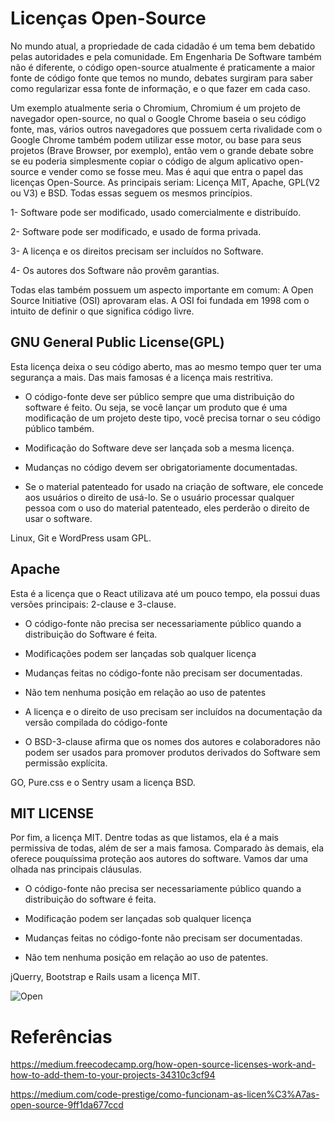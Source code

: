 # Licenças Open-Source

No  mundo atual, a propriedade de cada cidadão é um tema bem debatido pelas autoridades e pela comunidade. Em Engenharia De Software também não é diferente,  o código open-source atualmente é praticamente a maior fonte de código fonte que temos no mundo, debates surgiram para saber como regularizar essa fonte de informação, e o que fazer em cada caso.

Um exemplo atualmente seria o Chromium, Chromium é um projeto de navegador open-source, no qual o Google Chrome baseia o seu código fonte, mas, vários outros navegadores que possuem certa rivalidade com o Google Chrome também podem utilizar esse motor, ou base para seus projetos (Brave Browser, por exemplo), então vem o grande debate sobre se eu poderia simplesmente copiar o código de algum aplicativo open-source e vender como se fosse meu. Mas é aqui que entra o papel das licenças Open-Source. As principais seriam: Licença MIT, Apache, GPL(V2 ou V3) e BSD. Todas essas seguem os mesmos princípios. 

1- Software pode ser modificado, usado comercialmente e distribuído.
 
2- Software pode ser modificado, e usado de forma privada.

3- A licença e os direitos precisam ser incluídos no Software.

4- Os autores dos Software não provêm garantias.

Todas elas também possuem um aspecto importante em comum: A Open Source Initiative (OSI) aprovaram elas. A OSI foi fundada em 1998 com o intuito de definir o que significa código livre. 


## GNU General Public License(GPL)

Esta licença deixa o seu código aberto, mas ao mesmo tempo quer ter uma segurança a mais. Das mais famosas é a licença mais restritiva.

* O código-fonte deve ser público sempre que uma distribuição do software é feito. Ou seja, se você lançar um produto que é uma modificação de um projeto deste tipo, você precisa tornar o seu código público também.

* Modificação do Software deve ser lançada sob a mesma licença.

* Mudanças no código devem ser obrigatoriamente documentadas.
 
* Se o material patenteado for usado na criação de software, ele concede aos usuários o direito de usá-lo. Se o usuário processar qualquer pessoa com o uso do material patenteado, eles perderão o direito de usar o software.

Linux, Git e WordPress usam GPL.

## Apache 

Esta é a licença que o React utilizava até um pouco tempo, ela possui duas versões principais: 2-clause e 3-clause.

* O código-fonte não precisa ser necessariamente público quando a distribuição do Software é feita.

* Modificações podem ser lançadas sob qualquer licença

* Mudanças feitas no código-fonte não precisam ser documentadas.

* Não tem nenhuma posição em relação ao uso de patentes

* A licença e o direito de uso precisam ser incluídos na documentação da versão compilada do código-fonte

*  O BSD-3-clause afirma que os nomes dos autores e colaboradores não podem ser usados para promover produtos derivados do Software sem permissão explícita. 


GO, Pure.css e o Sentry usam a licença BSD.


## MIT LICENSE

Por fim, a licença MIT. Dentre todas as que listamos, ela é a mais permissiva de todas, além de ser a mais famosa. Comparado às demais, ela oferece pouquíssima proteção aos autores do software. Vamos dar uma olhada nas principais cláusulas.

* O código-fonte não precisa ser necessariamente público quando a distribuição do software é feita.

* Modificação podem ser lançadas sob qualquer licença

* Mudanças feitas no código-fonte não precisam ser documentadas.

* Não tem nenhuma posição em relação ao uso de patentes.

jQuerry, Bootstrap e Rails usam a licença MIT.

![Open](https://static.imasters.com.br/wp-content/uploads/2017/10/pinho.jpg)


# Referências 

https://medium.freecodecamp.org/how-open-source-licenses-work-and-how-to-add-them-to-your-projects-34310c3cf94

https://medium.com/code-prestige/como-funcionam-as-licen%C3%A7as-open-source-9ff1da677ccd

